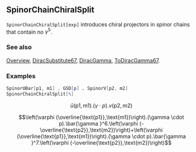 ## SpinorChainChiralSplit

`SpinorChainChiralSplit[exp]` introduces chiral projectors in spinor chains that contain no $\gamma^5$.

### See also

[Overview](Extra/FeynCalc.md), [DiracSubstitute67](DiracSubstitute67.md), [DiracGamma](DiracGamma.md), [ToDiracGamma67](ToDiracGamma67.md).

### Examples

```mathematica
SpinorUBar[p1, m1] . GSD[p] . SpinorV[p2, m2]
SpinorChainChiralSplit[%]
```

$$\bar{u}(\text{p1},\text{m1}).(\gamma \cdot p).v(\text{p2},\text{m2})$$

$$\left(\varphi (\overline{\text{p1}},\text{m1})\right).(\gamma \cdot p).\bar{\gamma }^6.\left(\varphi (-\overline{\text{p2}},\text{m2})\right)+\left(\varphi (\overline{\text{p1}},\text{m1})\right).(\gamma \cdot p).\bar{\gamma }^7.\left(\varphi (-\overline{\text{p2}},\text{m2})\right)$$
